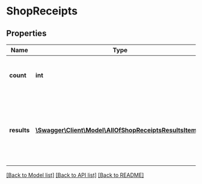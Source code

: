 # ShopReceipts

## Properties
Name | Type | Description | Notes
------------ | ------------- | ------------- | -------------
**count** | **int** | The number of Shop Receipts found. | [optional] 
**results** | [**\Swagger\Client\Model\AllOfShopReceiptsResultsItems[]**](.md) | List of Shop Receipt resources found, with all Shop Receipt fields for each resource. | [optional] 

[[Back to Model list]](../../README.md#documentation-for-models) [[Back to API list]](../../README.md#documentation-for-api-endpoints) [[Back to README]](../../README.md)


